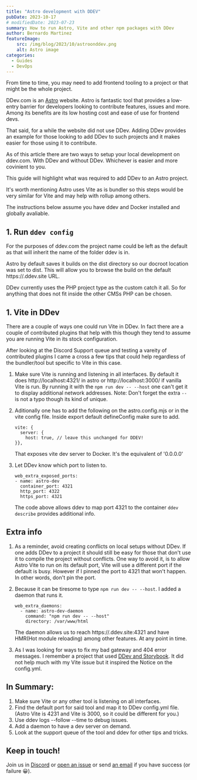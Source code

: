 ```yaml
---
title: "Astro development with DDEV"
pubDate: 2023-10-17
# modifiedDate: 2023-07-23
summary: How to run Astro, Vite and other npm packages with DDev
author: Bernardo Martinez
featureImage:
    src: /img/blog/2023/10/astroonddev.png
    alt: Astro image
categories:
  - Guides
  - DevOps
---
```


From time to time, you may need to add frontend tooling to a project or that might be the whole project.

DDev.com is an [Astro](https://astro.build/) website. Astro is fantastic tool that provides a low-entry barrier for developers looking to contribute features, issues and more. Among its benefits are its low hosting cost and ease of use for frontend devs.

That said, for a while the website did not use DDev. Adding DDev provides an example for those looking to add DDev to such projects and it makes easier for those using it to contribute.

As of this article there are two ways to setup your local development on ddev.com. With DDev and without DDev. Whichever is easier and more covinient to you.

This guide will highlight what was required to add DDev to an Astro project. 

It's worth mentioning Astro uses Vite as is bundler so this steps would be very similar for Vite and may help with rollup among others.

The instructions below assume you have ddev and Docker installed and globally avaliable.

## 1. Run `ddev config`

For the purposes of ddev.com the project name could be left as the default as that will inherit the name  of the folder ddev is in.

Astro by default saves it builds on the dist directory so our docroot location was set to dist. This will allow you to browse the build on the default https://<projectname>.ddev.site URL.

DDev currently uses the PHP project type as the custom catch it all. So for anything that does not fit inside the other CMSs PHP can be chosen.

## 1. Vite in DDev

There are a couple of ways one could run Vite in DDev.
In fact there are a couple of contributed plugins that help with this though they tend to assume you are running Vite in its stock configuration.

After looking at the Discord Support queue and testing a vareity of contributed plugins I came a cross a few tips that could help regardless of the bundler/tool but specific to Vite in this case.


1. Make sure Vite is running and listening in all interfaces. By default it does http://localhost:4321/ in astro or http://localhost:3000/ if vanilla Vite is run. By running it with the `npm run dev -- --host` one can't get it to display additional network addresses. Note: Don't forget the extra `--` is not a typo though its kind of unique.

2. Aditionally one has to add the following on the astro.config.mjs or in the vite config file. Inside export default defineConfig make sure to add.
    ```
    vite: {
      server: {
        host: true, // leave this unchanged for DDEV!
    }},
    
    ```
    That exposes vite dev server to Docker. It's the equivalent of '0.0.0.0'

3. Let DDev know which port to listen to.
    ```
    web_extra_exposed_ports:
    - name: astro-dev
      container_port: 4321
      http_port: 4322
      https_port: 4321

    ```
    The code above allows ddev to map port 4321 to the container `ddev describe` provides additional info.


## Extra info 


1. As a reminder, avoid creating conflicts on local setups without DDev. If one adds DDev to a project it should still be easy for those that don't use it to compile the project without conflicts. One way to avoid it, is to allow Astro Vite to run on its default port, Vite will use a different port if the default is busy. However if I pinned the port to 4321 that won't happen. In other words, don't pin the port. 


2. Because it can be tiresome to type `npm run dev -- --host`. I added a daemon that runs it.

    ```
    web_extra_daemons:
      - name: astro-dev-daemon
        command: "npm run dev -- --host"
        directory: /var/www/html

    ```

    The daemon allows us to reach https://<projectname>.ddev.site:4321 and have HMR(Hot module reloading) among other features. At any point in time.

3. As I was looking for ways to fix my bad gateway and 404 error messages. I remember a project that used [DDev and Storybook](https://github.com/cosmicdreams/drupal-storybook/blob/main/.ddev/config.yaml). It did not help much with my Vite issue but it inspired the Notice on the config.yml.

## In Summary:

1. Make sure Vite or any other tool is listening on all interfaces.
2. Find the default port for said tool and map it to DDev config.yml file. 
  (Astro Vite is 4231 and Vite is 3000, so it could be different for you.)
3. Use ddev logs --follow --time to debug issues.
4. Add a daemon to have a dev server on demand.
5. Look at the support queue of the tool and ddev for other tips and tricks.


## Keep in touch! 

  Join us in [Discord](https://discord.gg/hCZFfAMc5k) or [open an issue](https://github.com/ddev/ddev/issues) or send [an email](mailto:support%40ddev.com) if you have success (or failure 😀).
